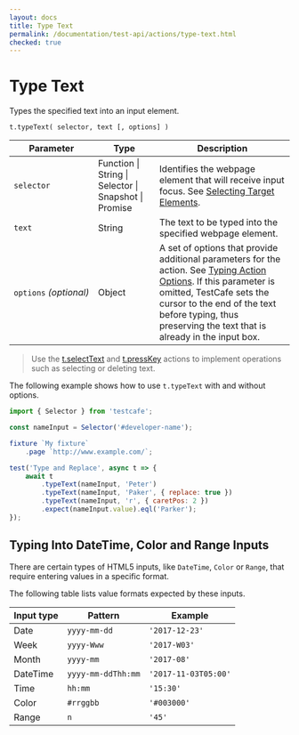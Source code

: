 ```yaml
---
layout: docs
title: Type Text
permalink: /documentation/test-api/actions/type-text.html
checked: true
---
```

# Type Text

Types the specified text into an input element.

```text
t.typeText( selector, text [, options] )
```

Parameter              | Type                                              | Description
---------------------- | ------------------------------------------------- | -------------------------------------------------------------------------------------------------------------------------------------------
`selector`             | Function &#124; String &#124; Selector &#124; Snapshot &#124; Promise | Identifies the webpage element that will receive input focus. See [Selecting Target Elements](README.md#selecting-target-elements).
`text`                 | String                                            | The text to be typed into the specified webpage element.
`options`&#160;*(optional)* | Object                                            | A set of options that provide additional parameters for the action. See [Typing Action Options](action-options.md#typing-action-options). If this parameter is omitted, TestCafe sets the cursor to the end of the text before typing, thus preserving the text that is already in the input box.

> Use the [t.selectText](select-text.md) and [t.pressKey](press-key.md) actions to implement operations such as selecting or deleting text.

The following example shows how to use `t.typeText` with and without options.

```js
import { Selector } from 'testcafe';

const nameInput = Selector('#developer-name');

fixture `My fixture`
    .page `http://www.example.com/`;

test('Type and Replace', async t => {
    await t
        .typeText(nameInput, 'Peter')
        .typeText(nameInput, 'Paker', { replace: true })
        .typeText(nameInput, 'r', { caretPos: 2 })
        .expect(nameInput.value).eql('Parker');
});
```

## Typing Into DateTime, Color and Range Inputs

There are certain types of HTML5 inputs, like `DateTime`, `Color` or `Range`, that require entering values in a specific format.

The following table lists value formats expected by these inputs.

Input type | Pattern            | Example
---------- | ------------------ | ------------
Date       | `yyyy-mm-dd`       | `'2017-12-23'`
Week       | `yyyy-Www`         | `'2017-W03'`
Month      | `yyyy-mm`          | `'2017-08'`
DateTime   | `yyyy-mm-ddThh:mm` | `'2017-11-03T05:00'`
Time       | `hh:mm`            | `'15:30'`
Color      | `#rrggbb`          | `'#003000'`
Range      | `n`                | `'45'`